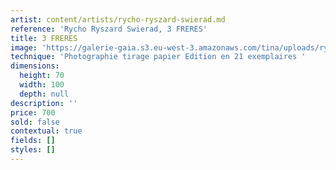 ```yaml
---
artist: content/artists/rycho-ryszard-swierad.md
reference: 'Rycho Ryszard Swierad, 3 FRERES'
title: 3 FRERES
image: 'https://galerie-gaia.s3.eu-west-3.amazonaws.com/tina/uploads/rycho-ryszard-swierad/3-freres.jpg'
technique: 'Photographie tirage papier Edition en 21 exemplaires '
dimensions:
  height: 70
  width: 100
  depth: null
description: ''
price: 700
sold: false
contextual: true
fields: []
styles: []
---
```


